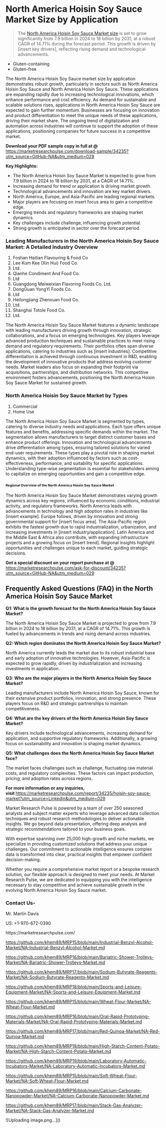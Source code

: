 <h1>North America Hoisin Soy Sauce Market&nbsp;Size by Application</h1><blockquote><p>The <a href="https://marketresearchpulse.com/download-sample/34235?utm_source=GitHub-NA&amp;utm_medium=029">North America Hoisin Soy Sauce Market size</a> is set to grow significantly from 7.9 billion in 2024 to 18 billion by 2031, at a robust CAGR of 14.71% during the forecast period. This growth is driven by [insert key drivers], reflecting rising demand and technological advancements.</p></blockquote><ul><li>Gluten-containing<li> Gluten-free</li></ul><p>The North America Hoisin Soy Sauce market size by application demonstrates robust growth, particularly in sectors such as North America Hoisin Soy Sauce and North America Hoisin Soy Sauce. These applications are expanding rapidly due to increasing technological innovations, which enhance performance and cost efficiency. As demand for sustainable and scalable solutions rises, applications in North America Hoisin Soy Sauce are expected to gain further momentum. Businesses are focusing on innovation and product differentiation to meet the unique needs of these applications, driving their market share. The ongoing trend of digitalization and automation across industries will continue to support the adoption of these applications, positioning companies for future success in a competitive market.</p><p><strong>Download your PDF sample copy in full at @ </strong><a href="https://marketresearchpulse.com/download-sample/34235?utm_source=GitHub-NA&amp;utm_medium=029">https://marketresearchpulse.com/download-sample/34235?utm_source=GitHub-NA&amp;utm_medium=029</a></p><p><strong>Key Highlights: </strong></p><ul><li>The North America Hoisin Soy Sauce Market is expected to grow from 7.9 billion in 2024 to 18 billion by 2031, at a CAGR of 14.71%.</li><li>Increasing demand for trend or application is driving market growth.</li><li>Technological advancements and innovation are key market drivers.</li><li>North America, Europe, and Asia-Pacific are leading regional markets.</li><li>Major players are focusing on insert focus area to gain a competitive edge.</li><li>Emerging trends and regulatory frameworks are shaping market dynamics.</li><li>Key challenges include challenge, influencing growth potential.</li><li>Strong growth is anticipated in sector over the forecast period.</li></ul><h3>Leading Manufacturers in the North America Hoisin Soy Sauce Market: A Detailed Industry Overview</h3><ol><li>Foshan Haitian Flavouring & Food Co</li><li>Lee Kum Kee (Xin Hui) Food Co.</li><li>Ltd.</li><li>Qianhe Condiment And Food Co.</li><li>Ltd</li><li>Guangdong Meiweixian Flavoring Foods Co. Ltd.</li><li>DongGuan YongYi Foods Co.</li><li>Ltd</li><li>Heilongjiang Zhenxuan Food Co.</li><li>Ltd.</li><li>Shanghai Totole Food Co.</li><li>Ltd.</li></ol><div class="flex max-w-full flex-col flex-grow"><div class="min-h-8 text-message flex w-full flex-col items-end gap-2 whitespace-normal break-words [.text-message+&amp;]:mt-5" dir="auto" data-message-author-role="assistant" data-message-id="fd8432e4-4910-450d-b182-61b7bfb0a01f" data-message-model-slug="gpt-4o"><div class="flex w-full flex-col gap-1 empty:hidden first:pt-[3px]"><div class="markdown prose w-full break-words dark:prose-invert light"><p>The North America Hoisin Soy Sauce Market features a dynamic landscape with leading manufacturers driving growth through innovation, strategic collaborations, and a focus on emerging technologies. Key players leverage advanced production techniques and sustainable practices to meet rising demand and regulatory requirements. Their portfolios often span diverse applications, catering to industries such as [insert industries]. Competitive differentiation is achieved through continuous investment in R&amp;D, enabling the development of innovative products that address evolving customer needs. Market leaders also focus on expanding their footprint via acquisitions, partnerships, and distribution networks. This competitive environment fosters advancements, positioning the North America Hoisin Soy Sauce Market for sustained growth.</p></div></div></div></div><h3>North America Hoisin Soy Sauce Market by Types</h3><ol><li>Commercial<li> Home Use</li></ol><div class="flex max-w-full flex-col flex-grow"><div class="min-h-8 text-message flex w-full flex-col items-end gap-2 whitespace-normal break-words [.text-message+&amp;]:mt-5" dir="auto" data-message-author-role="assistant" data-message-id="084470be-0bb7-4664-bddf-5156b4f41249" data-message-model-slug="gpt-4o-mini"><div class="flex w-full flex-col gap-1 empty:hidden first:pt-[3px]"><div class="markdown prose w-full break-words dark:prose-invert light"><p>The North America Hoisin Soy Sauce Market is segmented by types, catering to diverse industry needs and applications. Each type offers unique features and benefits, addressing specific demands within the market. The segmentation allows manufacturers to target distinct customer bases and enhance product offerings. Innovation and technological advancements drive differentiation among types, ensuring tailored solutions for varied end-user requirements. These types play a pivotal role in shaping market dynamics, with their adoption influenced by factors such as cost-effectiveness, performance, and suitability for specific applications. Understanding type-wise segmentation is essential for stakeholders aiming to capitalize on emerging opportunities and gain a competitive edge.</p></div></div></div></div><h3><span style="font-size: 11px;">Regional Overview of the North America Hoisin Soy Sauce Market</span></h3><div class="flex max-w-full flex-col flex-grow"><div class="min-h-8 text-message flex w-full flex-col items-end gap-2 whitespace-normal break-words [.text-message+&amp;]:mt-5" dir="auto" data-message-author-role="assistant" data-message-id="e9038762-ce64-4e30-91c9-9bd413514231" data-message-model-slug="gpt-4o-mini"><div class="flex w-full flex-col gap-1 empty:hidden first:pt-[3px]"><div class="markdown prose w-full break-words dark:prose-invert light"><p>The North America Hoisin Soy Sauce Market demonstrates varying growth dynamics across key regions, influenced by economic conditions, industrial activity, and regulatory frameworks. North America leads with advancements in technology and high adoption rates in industries like [insert example]. Europe follows, driven by innovation and strong governmental support for [insert focus area]. The Asia-Pacific region exhibits the fastest growth due to rapid industrialization, urbanization, and increasing investments in [insert industry/application]. Latin America and the Middle East &amp; Africa also contribute, with expanding infrastructure projects and a growing focus on [insert trend]. Regional insights highlight opportunities and challenges unique to each market, guiding strategic decisions.</p></div></div></div></div><p><strong>Get a special discount on your report purchase at @ </strong><a href="https://marketresearchpulse.com/ask-for-discount/34235?utm_source=GitHub-NA&amp;utm_medium=029">https://marketresearchpulse.com/ask-for-discount/34235?utm_source=GitHub-NA&amp;utm_medium=029</a></p><h2>Frequently Asked Questions (FAQ) in the North America Hoisin Soy Sauce Market</h2><p><strong>Q1: What is the growth forecast for the North America Hoisin Soy Sauce Market?</strong></p><p>The North America Hoisin Soy Sauce Market is projected to grow from 7.9 billion in 2024 to 18 billion by 2031, at a CAGR of 14.71%. This growth is fueled by advancements in trends and rising demand across industries.</p><p><strong>Q2: Which region dominates the North America Hoisin Soy Sauce Market?</strong></p><p>North America currently leads the market due to its robust industrial base and early adoption of innovative technologies. However, Asia-Pacific is expected to grow rapidly, driven by industrialization and increasing investments in application.</p><p><strong>Q3: Who are the major players in the North America Hoisin Soy Sauce Market?</strong></p><p>Leading manufacturers include North America Hoisin Soy Sauce, known for their extensive product portfolios, innovation, and strong presence. These players focus on R&amp;D and strategic partnerships to maintain competitiveness.</p><p><strong>Q4: What are the key drivers of the North America Hoisin Soy Sauce Market?</strong></p><p>Key drivers include technological advancements, increasing demand for application, and supportive regulatory frameworks. Additionally, a growing focus on sustainability and innovation is shaping market dynamics.</p><p><strong>Q5: What challenges does the North America Hoisin Soy Sauce Market face?</strong></p><p>The market faces challenges such as challenge, fluctuating raw material costs, and regulatory complexities. These factors can impact production, pricing, and adoption rates across regions.</p><p><strong>For more information or any inquiries, visit&nbsp;</strong><a href="https://marketresearchpulse.com/report/34235/hoisin-soy-sauce-market?utm_source=Linkedin&utm_medium=029">https://marketresearchpulse.com/report/34235/hoisin-soy-sauce-market?utm_source=Linkedin&utm_medium=029</a></p><p>Market Research Pulse is powered by a team of over 250 seasoned analysts and subject matter experts who leverage advanced data collection techniques and robust research methodologies to deliver actionable insights. We go beyond data presentation, offering deep analysis and strategic recommendations tailored to your business goals.</p><p>With expertise spanning over 25,000 high-growth and niche markets, we specialize in providing customized solutions that address your unique challenges. Our commitment to actionable intelligence ensures complex data is transformed into clear, practical insights that empower confident decision-making.</p><p>Whether you require a comprehensive market report or a bespoke research solution, our flexible approach is designed to meet your needs. At Market Research Pulse, we are dedicated to equipping you with the intelligence necessary to stay competitive and achieve sustainable growth in the evolving North America Hoisin Soy Sauce market.</p><h3><strong>Contact Us-</strong></h3><p>Mr. Martin Davis</p><p>US: +1-970-672-0390</p><p>https://marketresearchpulse.com/</p><p><a href="https://github.com/khem89/MRP15/blob/main/Industrial-Benzyl-Alcohol-Market/NA-Industrial-Benzyl-Alcohol-Market.md">https://github.com/khem89/MRP15/blob/main/Industrial-Benzyl-Alcohol-Market/NA-Industrial-Benzyl-Alcohol-Market.md</a></p><p><a href="https://github.com/khem89/MRP16/blob/main/Bariatric-Shower-Trolleys-Market/NA-Bariatric-Shower-Trolleys-Market.md">https://github.com/khem89/MRP16/blob/main/Bariatric-Shower-Trolleys-Market/NA-Bariatric-Shower-Trolleys-Market.md</a></p><p><a href="https://github.com/khem89/MRP17/blob/main/Sodium-Butyrate-Reagents-Market/NA-Sodium-Butyrate-Reagents-Market.md">https://github.com/khem89/MRP17/blob/main/Sodium-Butyrate-Reagents-Market/NA-Sodium-Butyrate-Reagents-Market.md</a></p><p><a href="https://github.com/khem89/MRP18/blob/main/Sports-and-Leisure-Equipment-Market/NA-Sports-and-Leisure-Equipment-Market.md">https://github.com/khem89/MRP18/blob/main/Sports-and-Leisure-Equipment-Market/NA-Sports-and-Leisure-Equipment-Market.md</a></p><p><a href="https://github.com/khem89/MRP15/blob/main/Wheat-Flour-Market/NA-Wheat-Flour-Market.md">https://github.com/khem89/MRP15/blob/main/Wheat-Flour-Market/NA-Wheat-Flour-Market.md</a></p><p><a href="https://github.com/khem89/MRP16/blob/main/Oral-Rapid-Prototyping-Materials-Market/NA-Oral-Rapid-Prototyping-Materials-Market.md">https://github.com/khem89/MRP16/blob/main/Oral-Rapid-Prototyping-Materials-Market/NA-Oral-Rapid-Prototyping-Materials-Market.md</a></p><p><a href="https://github.com/khem89/MRP17/blob/main/Red-Quinoa-Market/NA-Red-Quinoa-Market.md">https://github.com/khem89/MRP17/blob/main/Red-Quinoa-Market/NA-Red-Quinoa-Market.md</a></p><p><a href="https://github.com/khem89/MRP18/blob/main/High-Starch-Content-Potato-Market/NA-High-Starch-Content-Potato-Market.md">https://github.com/khem89/MRP18/blob/main/High-Starch-Content-Potato-Market/NA-High-Starch-Content-Potato-Market.md</a></p><p><a href="https://github.com/khem89/MRP19/blob/main/Laboratory-Automatic-Incubators-Market/NA-Laboratory-Automatic-Incubators-Market.md">https://github.com/khem89/MRP19/blob/main/Laboratory-Automatic-Incubators-Market/NA-Laboratory-Automatic-Incubators-Market.md</a></p><p><a href="https://github.com/khem89/MRP15/blob/main/Soft-Wheat-Flour-Market/NA-Soft-Wheat-Flour-Market.md">https://github.com/khem89/MRP15/blob/main/Soft-Wheat-Flour-Market/NA-Soft-Wheat-Flour-Market.md</a></p><p><a href="https://github.com/khem89/MRP16/blob/main/Calcium-Carbonate-Nanopowder-Market/NA-Calcium-Carbonate-Nanopowder-Market.md">https://github.com/khem89/MRP16/blob/main/Calcium-Carbonate-Nanopowder-Market/NA-Calcium-Carbonate-Nanopowder-Market.md</a></p><p><a href="https://github.com/khem89/MRP17/blob/main/Stack-Gas-Analyzer-Market/NA-Stack-Gas-Analyzer-Market.md">https://github.com/khem89/MRP17/blob/main/Stack-Gas-Analyzer-Market/NA-Stack-Gas-Analyzer-Market.md</a></p>
![Uploading image.png…]()
